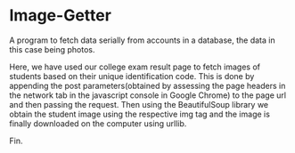 # Image-Getter
A program to fetch data serially from accounts in a database, the data in this case being photos. 

Here, we have used our college exam result page to fetch images of students based on their unique identification code. This is done by appending the post parameters(obtained by assessing the page headers in the network tab in the javascript console in Google Chrome) to the page url and then passing the request. Then using the BeautifulSoup library we obtain the student image using the respective img tag and the image is finally downloaded on the computer using urllib. 

Fin. 
